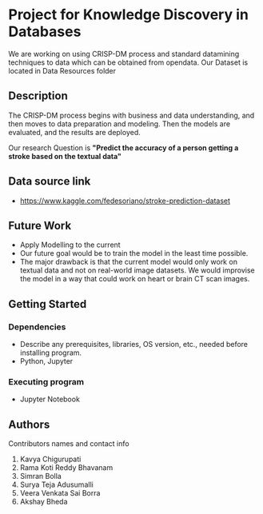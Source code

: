 # Project for Knowledge Discovery in Databases

We are working on using CRISP-DM process and standard datamining techniques to data which can be obtained from opendata.
Our Dataset is located in Data Resources folder

## Description

The CRISP-DM process begins with business and data understanding, and then moves to data preparation and modeling. Then the models are evaluated, and the results are deployed. 

Our research Question is **"Predict the accuracy of a person getting a stroke based on the textual data"**

## Data source link
* https://www.kaggle.com/fedesoriano/stroke-prediction-dataset

## Future Work
* Apply Modelling to the current
* Our future goal would be to train the model in the least time possible. 
* The major drawback is that the current model would only work on textual data and not on real-world image datasets. We would improvise the model in a way that could work on heart or brain CT scan images.

## Getting Started

### Dependencies

* Describe any prerequisites, libraries, OS version, etc., needed before installing program.
* Python, Jupyter

### Executing program

* Jupyter Notebook

## Authors

Contributors names and contact info

1. Kavya Chigurupati
2. Rama Koti Reddy Bhavanam
3. Simran Bolla
4. Surya Teja Adusumalli
5. Veera Venkata Sai Borra
6. Akshay Bheda
